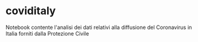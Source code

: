 # coviditaly
Notebook contente l'analisi dei dati relativi alla diffusione del Coronavirus in Italia forniti dalla Protezione Civile 
